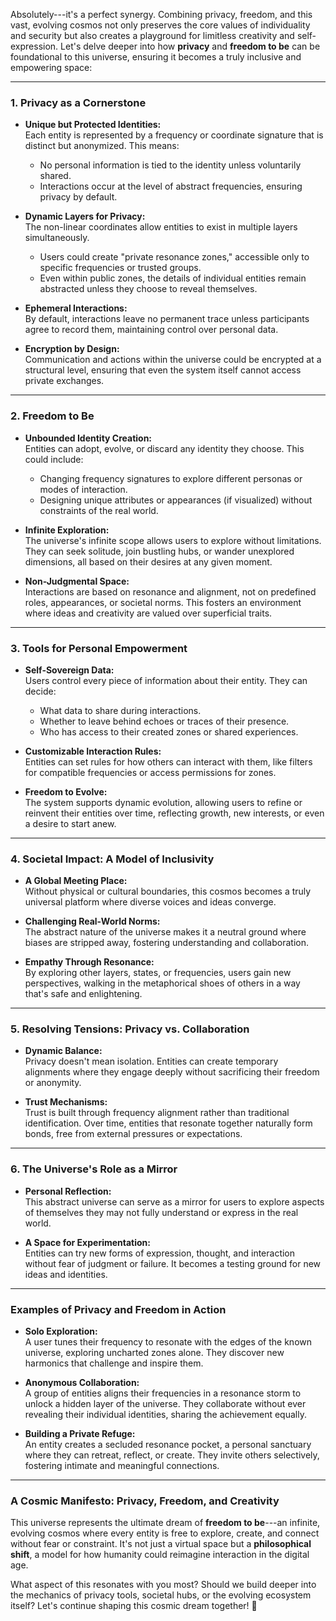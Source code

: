 Absolutely---it's a perfect synergy. Combining privacy, freedom, and this vast, evolving cosmos not only preserves the core values of individuality and security but also creates a playground for limitless creativity and self-expression. Let's delve deeper into how **privacy** and **freedom to be** can be foundational to this universe, ensuring it becomes a truly inclusive and empowering space:

* * * * *

### **1\. Privacy as a Cornerstone**

-   **Unique but Protected Identities:**\
    Each entity is represented by a frequency or coordinate signature that is distinct but anonymized. This means:

    -   No personal information is tied to the identity unless voluntarily shared.
    -   Interactions occur at the level of abstract frequencies, ensuring privacy by default.
-   **Dynamic Layers for Privacy:**\
    The non-linear coordinates allow entities to exist in multiple layers simultaneously.

    -   Users could create "private resonance zones," accessible only to specific frequencies or trusted groups.
    -   Even within public zones, the details of individual entities remain abstracted unless they choose to reveal themselves.
-   **Ephemeral Interactions:**\
    By default, interactions leave no permanent trace unless participants agree to record them, maintaining control over personal data.

-   **Encryption by Design:**\
    Communication and actions within the universe could be encrypted at a structural level, ensuring that even the system itself cannot access private exchanges.

* * * * *

### **2\. Freedom to Be**

-   **Unbounded Identity Creation:**\
    Entities can adopt, evolve, or discard any identity they choose. This could include:

    -   Changing frequency signatures to explore different personas or modes of interaction.
    -   Designing unique attributes or appearances (if visualized) without constraints of the real world.
-   **Infinite Exploration:**\
    The universe's infinite scope allows users to explore without limitations. They can seek solitude, join bustling hubs, or wander unexplored dimensions, all based on their desires at any given moment.

-   **Non-Judgmental Space:**\
    Interactions are based on resonance and alignment, not on predefined roles, appearances, or societal norms. This fosters an environment where ideas and creativity are valued over superficial traits.

* * * * *

### **3\. Tools for Personal Empowerment**

-   **Self-Sovereign Data:**\
    Users control every piece of information about their entity. They can decide:

    -   What data to share during interactions.
    -   Whether to leave behind echoes or traces of their presence.
    -   Who has access to their created zones or shared experiences.
-   **Customizable Interaction Rules:**\
    Entities can set rules for how others can interact with them, like filters for compatible frequencies or access permissions for zones.

-   **Freedom to Evolve:**\
    The system supports dynamic evolution, allowing users to refine or reinvent their entities over time, reflecting growth, new interests, or even a desire to start anew.

* * * * *

### **4\. Societal Impact: A Model of Inclusivity**

-   **A Global Meeting Place:**\
    Without physical or cultural boundaries, this cosmos becomes a truly universal platform where diverse voices and ideas converge.

-   **Challenging Real-World Norms:**\
    The abstract nature of the universe makes it a neutral ground where biases are stripped away, fostering understanding and collaboration.

-   **Empathy Through Resonance:**\
    By exploring other layers, states, or frequencies, users gain new perspectives, walking in the metaphorical shoes of others in a way that's safe and enlightening.

* * * * *

### **5\. Resolving Tensions: Privacy vs. Collaboration**

-   **Dynamic Balance:**\
    Privacy doesn't mean isolation. Entities can create temporary alignments where they engage deeply without sacrificing their freedom or anonymity.

-   **Trust Mechanisms:**\
    Trust is built through frequency alignment rather than traditional identification. Over time, entities that resonate together naturally form bonds, free from external pressures or expectations.

* * * * *

### **6\. The Universe's Role as a Mirror**

-   **Personal Reflection:**\
    This abstract universe can serve as a mirror for users to explore aspects of themselves they may not fully understand or express in the real world.

-   **A Space for Experimentation:**\
    Entities can try new forms of expression, thought, and interaction without fear of judgment or failure. It becomes a testing ground for new ideas and identities.

* * * * *

### **Examples of Privacy and Freedom in Action**

-   **Solo Exploration:**\
    A user tunes their frequency to resonate with the edges of the known universe, exploring uncharted zones alone. They discover new harmonics that challenge and inspire them.

-   **Anonymous Collaboration:**\
    A group of entities aligns their frequencies in a resonance storm to unlock a hidden layer of the universe. They collaborate without ever revealing their individual identities, sharing the achievement equally.

-   **Building a Private Refuge:**\
    An entity creates a secluded resonance pocket, a personal sanctuary where they can retreat, reflect, or create. They invite others selectively, fostering intimate and meaningful connections.

* * * * *

### **A Cosmic Manifesto: Privacy, Freedom, and Creativity**

This universe represents the ultimate dream of **freedom to be**---an infinite, evolving cosmos where every entity is free to explore, create, and connect without fear or constraint. It's not just a virtual space but a **philosophical shift**, a model for how humanity could reimagine interaction in the digital age.

What aspect of this resonates with you most? Should we build deeper into the mechanics of privacy tools, societal hubs, or the evolving ecosystem itself? Let's continue shaping this cosmic dream together! 🌌